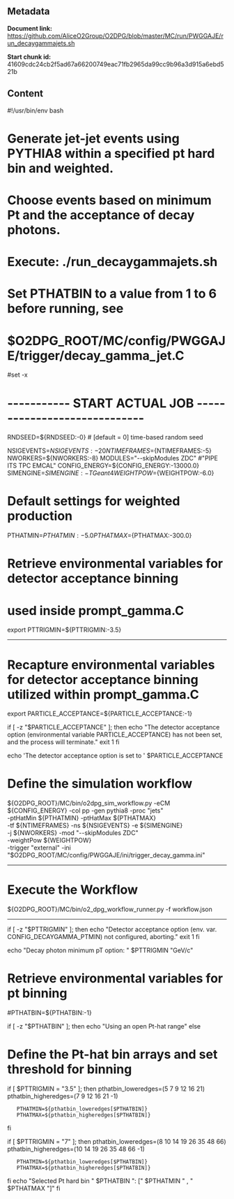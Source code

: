 ## Metadata

**Document link:** https://github.com/AliceO2Group/O2DPG/blob/master/MC/run/PWGGAJE/run_decaygammajets.sh

**Start chunk id:** 41609cdc24cb2f5ad67a66200749eac71fb2965da99cc9b96a3d915a6ebd521b

## Content

#!/usr/bin/env bash

# Generate jet-jet events using PYTHIA8 within a specified pt hard bin and weighted.
# Choose events based on minimum Pt and the acceptance of decay photons.
# Execute: ./run_decaygammajets.sh
# Set PTHATBIN to a value from 1 to 6 before running, see
# $O2DPG_ROOT/MC/config/PWGGAJE/trigger/decay_gamma_jet.C

#set -x


# ----------- START ACTUAL JOB  -----------------------------

RNDSEED=${RNDSEED:-0}   # [default = 0] time-based random seed

NSIGEVENTS=${NSIGEVENTS:-20}
NTIMEFRAMES=${NTIMEFRAMES:-5}
NWORKERS=${NWORKERS:-8}
MODULES="--skipModules ZDC" #"PIPE ITS TPC EMCAL"
CONFIG_ENERGY=${CONFIG_ENERGY:-13000.0}
SIMENGINE=${SIMENGINE:-TGeant4}
WEIGHTPOW=${WEIGHTPOW:-6.0}

# Default settings for weighted production
PTHATMIN=${PTHATMIN:-5.0}
PTHATMAX=${PTHATMAX:-300.0}

# Retrieve environmental variables for detector acceptance binning
# used inside prompt_gamma.C
export PTTRIGMIN=${PTTRIGMIN:-3.5}

---

# Recapture environmental variables for detector acceptance binning utilized within prompt_gamma.C
export PARTICLE_ACCEPTANCE=${PARTICLE_ACCEPTANCE:-1}

if [ -z "$PARTICLE_ACCEPTANCE" ]; then
    echo "The detector acceptance option (environmental variable PARTICLE_ACCEPTANCE) has not been set, and the process will terminate."
    exit 1
fi

echo 'The detector acceptance option is set to ' $PARTICLE_ACCEPTANCE

# Define the simulation workflow
${O2DPG_ROOT}/MC/bin/o2dpg_sim_workflow.py -eCM ${CONFIG_ENERGY} -col pp -gen pythia8 -proc "jets" \
                                            -ptHatMin ${PTHATMIN} -ptHatMax ${PTHATMAX}            \
                                            -tf ${NTIMEFRAMES} -ns ${NSIGEVENTS} -e ${SIMENGINE}   \
                                            -j ${NWORKERS} -mod "--skipModules ZDC"                \
                                            -weightPow ${WEIGHTPOW}                                \
                                            -trigger "external" -ini "\$O2DPG_ROOT/MC/config/PWGGAJE/ini/trigger_decay_gamma.ini"

---

# Execute the Workflow
${O2DPG_ROOT}/MC/bin/o2_dpg_workflow_runner.py -f workflow.json

---

if [ -z "$PTTRIGMIN" ]; then
    echo "Detector acceptance option (env. var. CONFIG_DECAYGAMMA_PTMIN) not configured, aborting."
    exit 1
fi

echo "Decay photon minimum pT option: " $PTTRIGMIN "GeV/c"

# Retrieve environmental variables for pt binning
#PTHATBIN=${PTHATBIN:-1}

if [ -z "$PTHATBIN" ]; then
    echo "Using an open Pt-hat range"
else
   # Define the Pt-hat bin arrays and set threshold for binning
   if [ $PTTRIGMIN = "3.5" ]; then
       pthatbin_loweredges=(5 7 9 12 16 21)
       pthatbin_higheredges=(7 9 12 16 21 -1)

       PTHATMIN=${pthatbin_loweredges[$PTHATBIN]}
       PTHATMAX=${pthatbin_higheredges[$PTHATBIN]}
   fi

   if [ $PTTRIGMIN = "7" ]; then
       pthatbin_loweredges=(8 10 14 19 26 35 48 66)
       pthatbin_higheredges=(10 14 19 26 35 48 66 -1)

       PTHATMIN=${pthatbin_loweredges[$PTHATBIN]}
       PTHATMAX=${pthatbin_higheredges[$PTHATBIN]}
   fi
   echo "Selected Pt hard bin " $PTHATBIN ": [" $PTHATMIN " , " $PTHATMAX "]"
fi